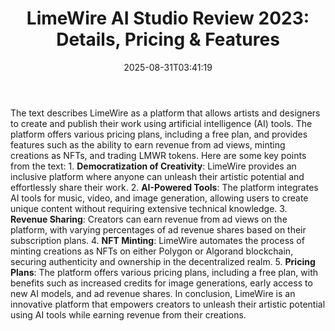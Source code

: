 ﻿---
title: "LimeWire AI Studio Review 2023: Details, Pricing & Features"
date: "2025-08-31T03:41:19"
category: "Markets"
summary: ""
slug: "limewire ai studio review 2023 details pricing  features"
source_urls:
  - "https://techncruncher.blogspot.com/2023/12/limewire-ai-studio-review-2023-details.html"
seo:
  title: "LimeWire AI Studio Review 2023: Details, Pricing & Features | Hash n Hedge"
  description: ""
  keywords: ["news", "markets", "brief"]
---
The text describes LimeWire as a platform that allows artists and designers to create and publish their work using artificial intelligence (AI) tools. The platform offers various pricing plans, including a free plan, and provides features such as the ability to earn revenue from ad views, minting creations as NFTs, and trading LMWR tokens.  Here are some key points from the text:  1.  **Democratization of Creativity**: LimeWire provides an inclusive platform where anyone can unleash their artistic potential and effortlessly share their work. 2.  **AI-Powered Tools**: The platform integrates AI tools for music, video, and image generation, allowing users to create unique content without requiring extensive technical knowledge. 3.  **Revenue Sharing**: Creators can earn revenue from ad views on the platform, with varying percentages of ad revenue shares based on their subscription plans. 4.  **NFT Minting**: LimeWire automates the process of minting creations as NFTs on either Polygon or Algorand blockchain, securing authenticity and ownership in the decentralized realm. 5.  **Pricing Plans**: The platform offers various pricing plans, including a free plan, with benefits such as increased credits for image generations, early access to new AI models, and ad revenue shares.  In conclusion, LimeWire is an innovative platform that empowers creators to unleash their artistic potential using AI tools while earning revenue from their creations. 
